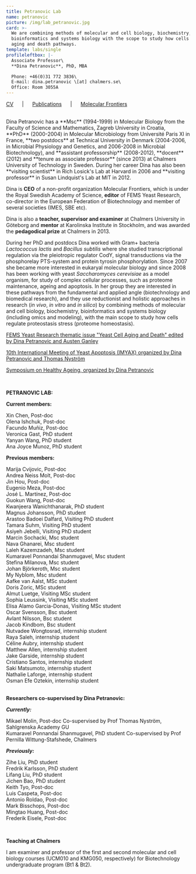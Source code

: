 ```yaml
---
title: Petranovic Lab
name: petranovic
picture: /img/lab_petranovic.jpg
card: >-
  We are combining methods of molecular and cell biology, biochemistry,
  bioinformatics and systems biology with the scope to study how cells regulate
  aging and death pathways.
template: labs/single
profileleftbox: |-
  Associate Professor\
  **Dina Petranovic**, PhD, MBA

  Phone: +46(0)31 772 3836\
  E-mail: dina.petranovic \[at] chalmers.se\
  Office: Room 3055A
---
```

[CV](/img/cv_dp1812.pdf) &nbsp;&nbsp;&nbsp;&nbsp; | &nbsp;&nbsp;&nbsp;&nbsp; [Publications](/img/pub_dp1812.pdf) &nbsp;&nbsp;&nbsp;&nbsp; | &nbsp;&nbsp;&nbsp;&nbsp; [Molecular Frontiers](http://www.molecularfrontiers.com/management-and-editorial-team)

<br/>
Dina Petranovic has a **Msc** (1994-1999) in Molecular Biology from the Faculty of Science and Mathematics, Zagreb University in Croatia, **PhD** (2000-2004) in Molecular Microbiology from Université Paris XI in France, **two postdocs** at Technical University in Denmark (2004-2006, in Microbial Physiology and Genetics, and 2006-2008 in Microbial Biotechnology), and **assistant professorship** (2008-2012), **docent** (2012) and **tenure as associate professor** (since 2013) at Chalmers University of Technology in Sweden. During her career Dina has also been **visiting scientist** in Rich Losick's Lab at Harvard in 2006 and **visiting professor** in Susan Lindquist's Lab at MIT in 2012.

Dina is **CEO** of a non-profit organization Molecular Frontiers, which is under the Royal Swedish Academy of Science, **editor** of FEMS Yeast Research, co-director in the European Federation of Biotechnology and member of several societies (IMES, SBE etc).

Dina is also a **teacher, supervisor and examiner** at Chalmers University in Göteborg and **mentor** at Karolinska Institute in Stockholm, and was awarded the **pedagodical prize** at Chalmers in 2013.

During her PhD and postdocs Dina worked with Gram+ bacteria _Lactococcus lactis_ and _Bacillus subtilis_ where she studied transcriptional regulation via the pleiotropic regulator CodY, signal transductions via the phosphorelay PTS-system and protein tyrosin phosphorylation. Since 2007 she became more interested in eukaryal molecular biology and since 2008 has been working with yeast _Saccharomyces cerevisiae_ as a model organism, for study of complex cellular processes, such as proteome maintenance, ageing and apoptosis. In her group they are interested in these pathways from the fundamental and applied angle (biotechnology and biomedical research), and they use reductionist and holistic approaches in research (_in vivo_, _in vitro_ and _in silico_) by combining methods of molecular and cell biology, biochemistry, bioinformatics and systems biology (including omics and modeling), with the main scope to study how cells regulate proteostasis stress (proteome homeostasis).

[FEMS Yeast Research thematic issue "Yeast Cell Aging and Death" edited by Dina Petranovic and Austen Ganley](https://onlinelibrary.wiley.com/toc/15671364/14/1)

[10th International Meeting of Yeast Apoptosis (IMYAX) organized by Dina Petranovic and Thomas Nyström](http://www.sysbio.se/imyaX/)

[Symposium on Healthy Ageing, organized by Dina Petranovic](http://www.chalmers.se/en/areas-of-advance/lifescience/events/Healthy-Ageing-Seminar/Pages/default.aspx)

<br/>

**PETRANOVIC LAB:**

**Current members:**

Xin Chen,  Post-doc\
Olena Ishchuk,  Post-doc\
Facundo Muñiz,  Post-doc\
Veronica Gast,  PhD student\
Yanyan Wang,  PhD student\
Ana Joyce Munoz,  PhD student

**Previous members:**

Marija Cvijovic, Post-doc\
Andrea Neiss Molt, Post-doc\
Jin Hou, Post-doc\
Eugenio Meza, Post-doc\
José L. Martínez, Post-doc\
Guokun Wang, Post-doc\
Kwanjeera Wanichthanarak,  PhD student\
Magnus Johansson,  PhD student\
Arastoo Badoei Dalfard, Visiting PhD student\
Tamara Suhm, Visiting PhD student\
Asiyeh Jebelli, Visiting PhD student\
Marcin Sochacki, Msc student\
Nava Ghanarei, Msc student\
Laleh Kazemzadeh, Msc student\
Kumaravel Ponnandai Shanmugavel, Msc student\
Stefina Milanova, Msc student\
Johan Björkeroth, Msc student\
My Nyblom, Msc student\
Aafke van Aalst,  MSc student\
Doris Zoric,  MSc student\
Almut Luetge, Visiting MSc student\
Sophia Leussink, Visiting MSc student\
Elisa Alamo Garcia-Donas, Visiting MSc student\
Oscar Svensson, Bsc student\
Avlant Nilsson, Bsc student\
Jacob Kindbom, Bsc student\
Nutvadee Wongtosrad, internship student\
Raya Saleh, internship student\
Céline Aubry, internship student\
Matthew Allen, internship student\
Jake Garside, internship student\
Cristiano Santos, internship student\
Saki Matsumoto, internship student\
Nathalie Laforge, internship student\
Osman Efe Oztekin, internship student\
<br/>

**Researchers co-supervised by Dina Petranovic:**

**_Currently:_**

Mikael Molin,  Post-doc
Co-supervised by Prof Thomas Nyström, Sahlgrenska Academy GU\
Kumaravel Ponnandai Shanmugavel, PhD student
Co-supervised by Prof Pernilla Wittung-Stafshede, Chalmers

**_Previously:_**

Zihe Liu,  PhD student\
Fredrik Karlsson,  PhD student\
Lifang Liu,  PhD student\
Jichen Bao,  PhD student\
Keith Tyo,  Post-doc\
Luis Caspeta,  Post-doc\
Antonio Roldao,  Post-doc\
Mark Bisschops,  Post-doc\
Mingtao Huang,  Post-doc\
Frederik Eisele,  Post-doc  

 <br/>

**Teaching at Chalmers**

I am examiner and professor of the first and second molecular and cell biology courses (UCM010 and KMG050, respectively) for Biotechnology undergraduate program (Bt1 & Bt2).
